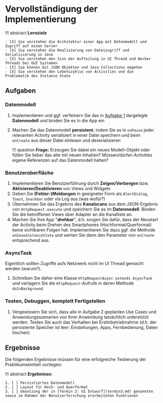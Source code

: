# Vervollständigung der Implementierung


!!! abstract 
    **Lernziele**

    - [X] Sie verstehen die Architektur einer App mit Datenmodell und Zugriff auf einen Server
    - [X] Sie verstehen die Realisierung von Dateizugriff und Serialisierung in Java
    - [X] Sie verstehen den Sinn der Aufteilung in UI Thread und Worker Threads bei GUI Systemen
    - [X] Sie können mit JSON Objekten und Java Collections umgehen
    - [X] Sie verstehen den Lebenszyklus von Activities und die Problematik des Instance State

## Aufgaben

### Datenmodell

1. Implementieren und ggf. verfeinern Sie das in [Aufgabe 1](termin1.md) dargelegte **Datenmodell** und binden Sie es in die App ein
2. Machen Sie das Datenmodell **persistent**, indem Sie es in `onPause` jeder relevanten Activity serialisiert in einer Datei speichern und beim `onCreate` aus dieser Datei einlesen und deserialisieren
    
    !!! question
        **Frage:** Erzeugen Sie dabei ein neues Modell-Objekt oder füllen Sie lieber das alte mit neuen Inhalten? Müssen/dürfen Activities eigene Referenzen auf das Datenmodell halten?

### Benutzeroberfläche
1. Implementieren Sie Benutzerführung durch **Zeigen/Verbergen** bzw. **Aktivieren/Deaktivieren** von Views und Widgets
2. Geben Sie **(Fehler-)Meldungen** in geeigneter Form als `AlertDialog`, `Toast`, `Snackbar` oder via Log aus (was wofür?)
3. Übernehmen Sie das Ergebnis des **Kanalscans** aus dem JSON-Ergebnis von `HttpRequest.execute` und
speichern Sie es im **Datenmodell**. Binden Sie die betroffenen Views über Adapter an die Kanalliste an.
1. Machen Sie Ihre App "**drehbar**", d.h. sorgen Sie dafür, dass der Neustart der Activity beim Drehen des Smartphones (Hochformat/Querformat) keine sichtbaren Folgen hat. Implementieren Sie dazu ggf. die Methode `onSaveInstanceState` und werten Sie dann den Parameter von `onCreate` entsprechend aus.


### AsyncTask
Eigentlich sollten Zugriffe aufs Netzwerk nicht im UI Thread gemacht werden (warum?). 

1. Schreiben Sie daher eine Klasse `HttpRequestAsync extends AsyncTask` und verlagern Sie die `HttpRequest`-Aufrufe in deren Methode `doInBackground`.


### Testen, Debuggen, komplett Fertigstellen
1. Vergewissern Sie sich, dass alle in Aufgabe 2 geplanten Use Cases und Anwendungsszenarien von Ihrer Anwendung tatsächlich unterstützt werden. Testen Sie auch das Verhalten bei Erstinbetriebnahme (d.h. der persistente Speicher ist leer: Einstellungen, Apps, Fernbedienung, Daten löschen)

## Ergebnisse

Die folgenden Ergebnisse müssen für eine erfolgreiche Testierung der Praktikumseinheit vorliegen:

!!! abstract
    __Ergebnisse:__

    1. [ ] Persistiertes Datenmodell
    2. [ ] Layout für Hoch- und Querformat
    3. [ ] Umsetzung der in [Termin 2: UI Entwurf](termin3.md) genannten sowie im Rahmen der Benutzerforschung erarbeiteten Funktionen